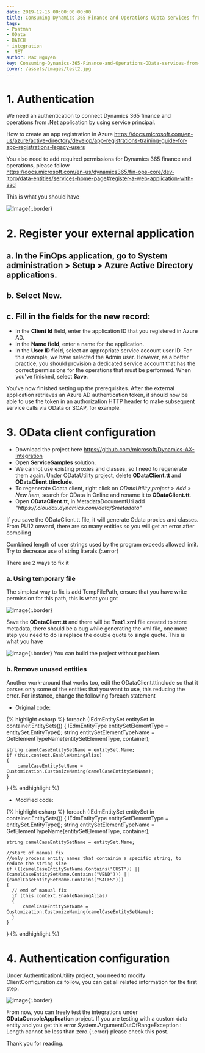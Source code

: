 ```yaml
---
date: 2019-12-16 00:00:00+00:00
title: Consuming Dynamics 365 Finance and Operations OData services from .NET 
tags:
- Postman
- OData
- BATCH
- integration
- .NET
author: Max Nguyen
key: Consuming-Dynamics-365-Finance-and-Operations-OData-services-from-.NET
cover: /assets/images/test2.jpg
---
```


# 1. Authentication 

We need an authentication to connect Dynamics 365 finance and operations from .Net application by using service principal.  

How to create an app registration in Azure https://docs.microsoft.com/en-us/azure/active-directory/develop/app-registrations-training-guide-for-app-registrations-legacy-users 

You also need to add required permissions for Dynamics 365 finance and operations, please follow  
https://docs.microsoft.com/en-us/dynamics365/fin-ops-core/dev-itpro/data-entities/services-home-page#register-a-web-application-with-aad 

This is what you should have

![Image]({{site.url}}/assets/imagesposts/Consuming-Dynamics-365-Finance-and-Operations-OData-services-from-NET_1.png){:.border}

# 2. Register your external application

## a. In the FinOps application, go to **System administration > Setup > Azure Active Directory applications**.
## b.	Select **New**.
## c.	Fill in the fields for the new record:

* In the **Client Id** field, enter the application ID that you registered in Azure AD.
* In the **Name field**, enter a name for the application.
* In the **User ID field**, select an appropriate service account user ID. For this example, we have selected the Admin user. However, as a better practice, you should provision a dedicated service account that has the correct permissions for the operations that must be performed. When you've finished, select **Save**.

You've now finished setting up the prerequisites. After the external application retrieves an Azure AD authentication token, it should now be able to use the token in an authorization HTTP header to make subsequent service calls via OData or SOAP, for example.

# 3. OData client configuration

* Download the project here https://github.com/microsoft/Dynamics-AX-Integration
* Open **ServiceSamples** solution.
* We cannot use existing proxies and classes, so I need to regenerate them again. Under ODataUtility project, delete **ODataClient.tt** and **ODataClient.ttinclude**. 
* To regenerate Odata client, right click on *ODataUtility project > Add > New item*, search for OData in Online and rename it to **ODataClient.tt**.
* Open **ODataClient.tt**, in MetadataDocumentUri add *"https://<yourEnvironment>.cloudax.dynamics.com/data/$metadata"*

If you save the ODataClient.tt file, it will generate Odata proxies and classes. From PU12 onward, there are so many entities so you will get an error after compiling 

Combined length of user strings used by the program exceeds allowed limit. Try to decrease use of string literals.{:.error}

There are 2 ways to fix it

### a. Using temporary file

The simplest way to fix is add TempFilePath, ensure that you have write permission for this path, this is what you got

![Image]({{site.url}}/assets/imagesposts/Consuming-Dynamics-365-Finance-and-Operations-OData-services-from-NET_2.png){:.border}

Save the **ODataClient.tt** and there will be **Test1.xml** file created to store metadata, there should be a bug while generating the xml file, one more step you need to do is replace the double quote to single quote. This is what you have 

![Image]({{site.url}}/assets/imagesposts/Consuming-Dynamics-365-Finance-and-Operations-OData-services-from-NET_3.png){:.border}
You can build the project without problem.

### b. Remove unused entities

Another work-around that works too, edit the ODataClient.ttinclude so that it parses only some of the entities that you want to use, this reducing the error. For instance, change the following foreach statement

* Original code:

{% highlight csharp %}
foreach (IEdmEntitySet entitySet in container.EntitySets())
{
    IEdmEntityType entitySetElementType = entitySet.EntityType();
    string entitySetElementTypeName = GetElementTypeName(entitySetElementType, container);

    string camelCaseEntitySetName = entitySet.Name;
    if (this.context.EnableNamingAlias)
    {
        camelCaseEntitySetName = Customization.CustomizeNaming(camelCaseEntitySetName);
    }
}
{% endhighlight %}

* Modified code:

{% highlight csharp %}
foreach (IEdmEntitySet entitySet in container.EntitySets())
{
    IEdmEntityType entitySetElementType = entitySet.EntityType();
    string entitySetElementTypeName = GetElementTypeName(entitySetElementType, container);

    string camelCaseEntitySetName = entitySet.Name;

    //start of manual fix 
    //only process entity names that containin a specific string, to reduce the string size
    if (((camelCaseEntitySetName.Contains("CUST")) || (camelCaseEntitySetName.Contains("VEND"))) || (camelCaseEntitySetName.Contains("SALES")))
    {
      // emd of manual fix
      if (this.context.EnableNamingAlias)
      {
          camelCaseEntitySetName = Customization.CustomizeNaming(camelCaseEntitySetName);
      }
    }
}
{% endhighlight %}

# 4. Authentication configuration

Under AuthenticationUtility project, you need to modify ClientConfiguration.cs follow, you can get all related information for the first step.

![Image]({{site.url}}/assets/imagesposts/Consuming-Dynamics-365-Finance-and-Operations-OData-services-from-NET_4.png){:.border}
 
From now, you can freely test the integrations under **ODataConsoleApplication** project.
If you are testing with a custom data entity and you get this error 
System.ArgumentOutOfRangeException : Length cannot be less than zero.{:.error} 
please check this post.

Thank you for reading.
